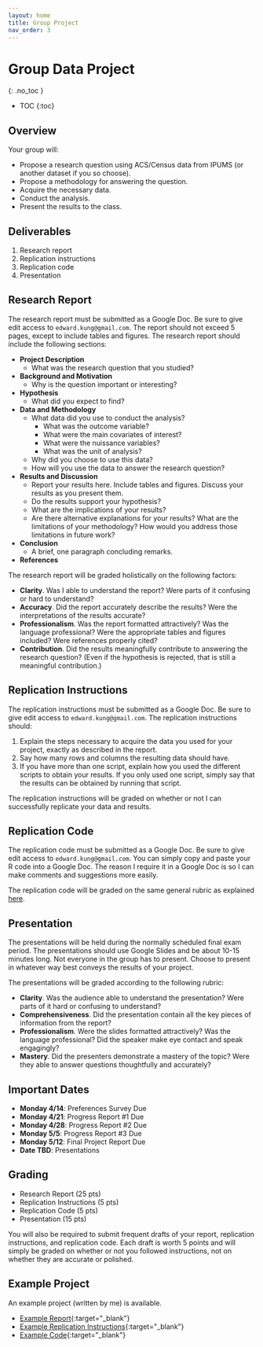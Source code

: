 ```yaml
---
layout: home
title: Group Project
nav_order: 3
---
```


# Group Data Project
{: .no_toc }

- TOC
{:toc}

## Overview

Your group will:

- Propose a research question using ACS/Census data from IPUMS (or another dataset if you so choose).
- Propose a methodology for answering the question.
- Acquire the necessary data.
- Conduct the analysis.
- Present the results to the class.

## Deliverables

1. Research report
2. Replication instructions
3. Replication code
4. Presentation

## Research Report

The research report must be submitted as a Google Doc. Be sure to give edit access to `edward.kung@gmail.com`.  The report should not exceed 5 pages, except to include tables and figures. The research report should include the following sections:

- **Project Description**
  - What was the research question that you studied?
- **Background and Motivation**
  - Why is the question important or interesting?
- **Hypothesis**
  - What did you expect to find?
- **Data and Methodology**
    - What data did you use to conduct the analysis?
        - What was the outcome variable?
        - What were the main covariates of interest?
        - What were the nuissance variables?
        - What was the unit of analysis?
    - Why did you choose to use this data?
    - How will you use the data to answer the research question?
- **Results and Discussion**
  - Report your results here. Include tables and figures. Discuss your results as you present them.
  - Do the results support your hypothesis?
  - What are the implications of your results?
  - Are there alternative explanations for your results? What are the limitations of your methodology? How would you address those limitations in future work?
- **Conclusion**
  - A brief, one paragraph concluding remarks.
- **References**

The research report will be graded holistically on the following factors:

- **Clarity**. Was I able to understand the report? Were parts of it confusing or hard to understand?
- **Accuracy**. Did the report accurately describe the results? Were the interpretations of the results accurate?
- **Professionalism**. Was the report formatted attractively? Was the language professional? Were the appropriate tables and figures included? Were references properly cited?
- **Contribution**. Did the results meaningfully contribute to answering the research question? (Even if the hypothesis is rejected, that is still a meaningful contribution.)

## Replication Instructions

The replication instructions must be submitted as a Google Doc. Be sure to give edit access to `edward.kung@gmail.com`. The replication instructions should:

1. Explain the steps necessary to acquire the data you used for your project, exactly as described in the report.
2. Say how many rows and columns the resulting data should have.
3. If you have more than one script, explain how you used the different scripts to obtain your results. If you only used one script, simply say that the results can be obtained by running that script.

The replication instructions will be graded on whether or not I can successfully replicate your data and results.

## Replication Code

The replication code must be submitted as a Google Doc. Be sure to give edit access to `edward.kung@gmail.com`. You can simply copy and paste your R code into a Google Doc. The reason I require it in a Google Doc is so I can make comments and suggestions more easily.

The replication code will be graded on the same general rubric as explained [here](/index.html#grading).

## Presentation

The presentations will be held during the normally scheduled final exam period. The presentations should use Google Slides and be about 10-15 minutes long. Not everyone in the group has to present. Choose to present in whatever way best conveys the results of your project.

The presentations will be graded according to the following rubric:

- **Clarity**. Was the audience able to understand the presentation? Were parts of it hard or confusing to understand?
- **Comprehensiveness**. Did the presentation contain all the key pieces of information from the report? 
- **Professionalism**. Were the slides formatted attractively? Was the language professional? Did the speaker make eye contact and speak engagingly? 
- **Mastery**. Did the presenters demonstrate a mastery of the topic? Were they able to answer questions thoughtfully and accurately?

## Important Dates

- **Monday 4/14**: Preferences Survey Due
- **Monday 4/21**: Progress Report #1 Due
- **Monday 4/28**: Progress Report #2 Due
- **Monday 5/5**: Progress Report #3 Due
- **Monday 5/12**: Final Project Report Due
- **Date TBD**: Presentations

## Grading

- Research Report (25 pts)
- Replication Instructions (5 pts)
- Replication Code (5 pts)
- Presentation (15 pts)

You will also be required to submit frequent drafts of your report, replication instructions, and replication code. Each draft is worth 5 points and will simply be graded on whether or not you followed instructions, not on whether they are accurate or polished.

## Example Project

An example project (written by me) is available.

- [Example Report](https://docs.google.com/document/d/14jO3EYfanzdl073uTcW73cinJSFvKQVaOnQaVrvM7Hc/edit?usp=sharing){:target="_blank"}
- [Example Replication Instructions](https://docs.google.com/document/d/11DES3N-0FUEgME-vZ2Qi9npbSPym2qUc_rnBRtbXl9M/edit?usp=sharing){:target="_blank"}
- [Example Code](https://docs.google.com/document/d/1AcO-9GhNXgwLDcy2kElDzgIyYv_NOoZAkUsIn66-zQY/edit?usp=sharing){:target="_blank"}




